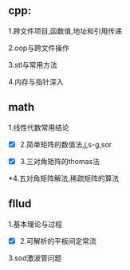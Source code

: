 ## cpp:

1.跨文件项目,函数值,地址和引用传递

2.oop与跨文件操作

3.stl与常用方法

4.内存与指针深入

## math

1.线性代数常用结论

- [x] 2.简单矩阵的数值法,j,s-g,sor

- [x] 3.三对角矩阵的thomas法

*4.五对角矩阵解法,稀疏矩阵的算法

## fllud

1.基本理论与过程

- [x] 2.可解析的平板间定常流

3.sod激波管问题



